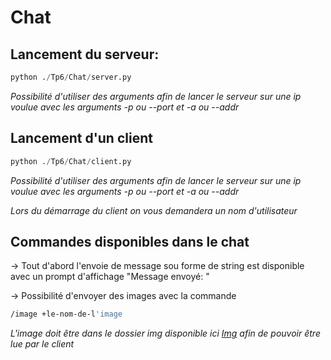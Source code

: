 # Chat

## Lancement du serveur:

```py
python ./Tp6/Chat/server.py
```

*Possibilité d'utiliser des arguments afin de lancer le serveur sur une ip voulue avec les arguments -p ou --port et -a ou --addr*

## Lancement d'un client

```py
python ./Tp6/Chat/client.py
```

*Possibilité d'utiliser des arguments afin de lancer le serveur sur une ip voulue avec les arguments -p ou --port et -a ou --addr*

*Lors du démarrage du client on vous demandera un nom d'utilisateur*

## Commandes disponibles dans le chat

-> Tout d'abord l'envoie de message sou forme de string est disponible avec un prompt d'affichage "Message envoyé: <message>"

-> Possibilité d'envoyer des images avec la commande

```bash
/image +le-nom-de-l'image
```

*L'image doit être dans le dossier img disponible ici [Img](./img/) afin de pouvoir être lue par le client*